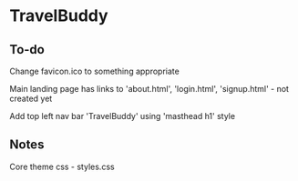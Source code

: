 # TravelBuddy


## To-do
Change favicon.ico to something appropriate

Main landing page has links to 'about.html', 'login.html', 'signup.html' - not created yet

Add top left nav bar 'TravelBuddy' using 'masthead h1' style

## Notes
Core theme css - styles.css